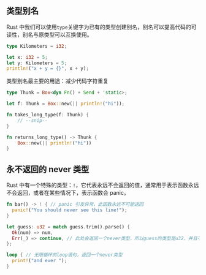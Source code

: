 ## 类型别名

Rust 中我们可以使用`type`关键字为已有的类型创建别名，别名可以提高代码的可读性，别名与原类型可以互换使用。

```rust
type Kilometers = i32;

let x: i32 = 5;
let y: Kilometers = 5;
println!("x + y = {}", x + y);
```

类型别名最主要的用途：减少代码字符重复

```rust
type Thunk = Box<dyn Fn() + Send + 'static>;

let f: Thunk = Box::new(|| println!("hi"));

fn takes_long_type(f: Thunk) {
    // --snip--
}

fn returns_long_type() -> Thunk {
    Box::new(|| println!("hi"))
}
```

## 永不返回的 never 类型

Rust 中有一个特殊的类型：`!`，它代表永远不会返回的值，通常用于表示函数永远不会返回，或者在某些情况下，表示函数会 panic。

```rust
fn bar() -> ! { // panic 引发异常，此函数永远不可能返回
  panic!("You should never see this line!");
}

let guess: u32 = match guess.trim().parse() {
  Ok(num) => num,
  Err(_) => continue, // 此处会返回一个never类型，所以guess的类型是u32，并且不会为guess赋值
};

loop { // 无限循环的loop语句，返回一个never类型
  print!("and ever ");
}
```
